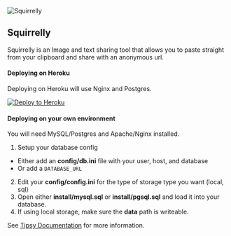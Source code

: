 ![Squirrelly](http://squirrelly.io/icon.svg)

## Squirrelly

Squirrelly is an Image and text sharing tool that allows you to paste straight from your clipboard and share with an anonymous url.


#### Deploying on Heroku

Deploying on Heroku will use Nginx and Postgres.

[![Deploy to Heroku](https://www.herokucdn.com/deploy/button.svg)](https://heroku.com/deploy)


#### Deploying on your own environment

You will need MySQL/Postgres and Apache/Nginx installed.

1. Setup your database config
  - Either add an **config/db.ini** file with your user, host, and database
  - Or add a `DATABASE_URL`
2. Edit your **config/config.ini** for the type of storage type you want (local, sql)
3. Open either **install/mysql.sql** or **install/pgsql.sql** and load it into your database.
4. If using local storage, make sure the **data** path is writeable.


See [Tipsy Documentation](https://github.com/tipsyphp/tipsy/wiki) for more information.
